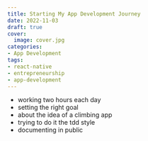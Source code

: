 ```yaml
---
title: Starting My App Development Journey
date: 2022-11-03
draft: true
cover:
  image: cover.jpg
categories:
- App Development
tags:
- react-native
- entrepreneurship
- app-development
---
```


- working two hours each day
- setting the right goal
- about the idea of a climbing app
- trying to do it the tdd style
- documenting in public